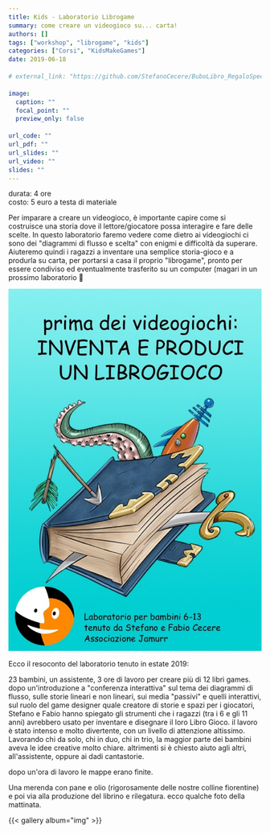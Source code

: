 ```yaml
---
title: Kids - Laboratorio Librogame
summary: come creare un videogioco su... carta!
authors: []
tags: ["workshop", "librogame", "kids"]
categories: ["Corsi", "KidsMakeGames"]
date: 2019-06-18

# external_link: "https://github.com/StefanoCecere/BuboLibro_RegaloSpeciale"

image:
  caption: ""
  focal_point: ""
  preview_only: false

url_code: ""
url_pdf: ""
url_slides: ""
url_video: ""
slides: ""
---
```

durata: 4 ore  
costo: 5 euro a testa di materiale

Per imparare a creare un videogioco, è importante capire come si costruisce una storia dove il lettore/giocatore possa interagire e fare delle scelte.
In questo laboratorio faremo vedere come dietro ai videogiochi ci sono dei "diagrammi di flusso e scelta" con enigmi e difficoltà da superare.
Aiuteremo quindi i ragazzi a inventare una semplice storia-gioco e a produrla su carta, per portarsi a casa il proprio "librogame", pronto per essere condiviso ed eventualmente trasferito su un computer (magari in un prossimo laboratorio 🙂

![](laboratorio_librogame.jpg)

Ecco il resoconto del laboratorio tenuto in estate 2019:

23 bambini, un assistente, 3 ore di lavoro per creare più di 12 libri games.
dopo un'introduzione a "conferenza interattiva" sul tema dei diagrammi di flusso, sulle storie lineari e non lineari, sui media "passivi" e quelli interattivi, sul ruolo del game designer quale creatore di storie e spazi per i giocatori,
Stefano e Fabio hanno spiegato gli strumenti che i ragazzi (tra i 6 e gli 11 anni) avrebbero usato per inventare e disegnare il loro Libro Gioco.
il lavoro è stato intenso e molto divertente, con un livello di attenzione altissimo.  
Lavorando chi da solo, chi in duo, chi in trio, la maggior parte dei bambini aveva le idee creative molto chiare. altrimenti si è chiesto aiuto agli altri, all'assistente, oppure ai dadi cantastorie.

dopo un'ora di lavoro le mappe erano finite.

Una merenda con pane e olio (rigorosamente delle nostre colline fiorentine) e poi via alla produzione del librino e rilegatura.
ecco qualche foto della mattinata.

{{< gallery album="img" >}}
